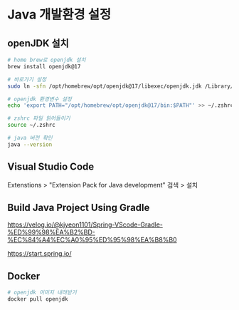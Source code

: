# Java 개발환경 설정

## openJDK 설치

```sh
# home brew로 openjdk 설치
brew install openjdk@17

# 바로가기 설정
sudo ln -sfn /opt/homebrew/opt/openjdk@17/libexec/openjdk.jdk /Library/Java/JavaVirtualMachines/openjdk-17.jdk

# openjdk 환경변수 설정
echo 'export PATH="/opt/homebrew/opt/openjdk@17/bin:$PATH"' >> ~/.zshrc

# zshrc 파일 읽어들이기
source ~/.zshrc

# java 버전 확인
java --version
```

## Visual Studio Code

Extenstions > "Extension Pack for Java development" 검색 > 설치

## Build Java Project Using Gradle

https://velog.io/@kjyeon1101/Spring-VScode-Gradle-%ED%99%98%EA%B2%BD-%EC%84%A4%EC%A0%95%ED%95%98%EA%B8%B0



https://start.spring.io/



## Docker

```sh
# openjdk 이미지 내려받기
docker pull openjdk
```

